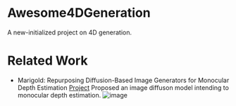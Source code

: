 # Awesome4DGeneration
A new-initialized project on 4D generation. 


# Related Work
- Marigold: Repurposing Diffusion-Based Image Generators for Monocular Depth Estimation
  [Project](https://github.com/prs-eth/Marigold)
  Proposed an image diffuson model intending to monocular depth estimation.
  ![image](https://github.com/qiaosun22/Awesome4DGeneration/assets/136222260/f0b89787-4ff1-48cf-ae69-e13f43d86788)
